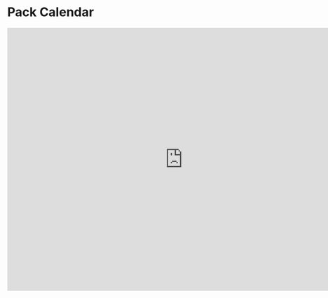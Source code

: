 # Pack Calendar

<iframe src="https://calendar.google.com/calendar/embed?src=itnc7b919ea57u7kdcg3f5e1ob1f2jpu%40import.calendar.google.com&ctz=America%2FNew_York" style="border: 0" width="800" height="600" frameborder="0" scrolling="no"></iframe>
